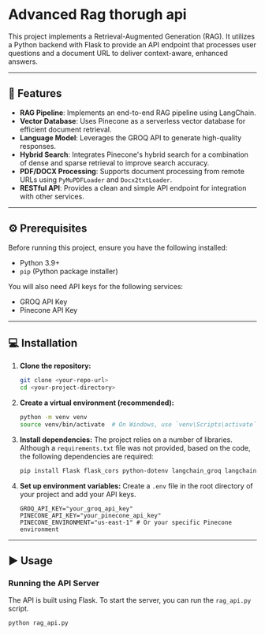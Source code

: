 # Advanced Rag thorugh api

This project implements a Retrieval-Augmented Generation (RAG). It utilizes a Python backend with Flask to provide an API endpoint that processes user questions and a document URL to deliver context-aware, enhanced answers.

***

## 🚀 Features

* **RAG Pipeline**: Implements an end-to-end RAG pipeline using LangChain.
* **Vector Database**: Uses Pinecone as a serverless vector database for efficient document retrieval.
* **Language Model**: Leverages the GROQ API to generate high-quality responses.
* **Hybrid Search**: Integrates Pinecone's hybrid search for a combination of dense and sparse retrieval to improve search accuracy.
* **PDF/DOCX Processing**: Supports document processing from remote URLs using `PyMuPDFLoader` and `Docx2txtLoader`.
* **RESTful API**: Provides a clean and simple API endpoint for integration with other services.

***

## ⚙️ Prerequisites

Before running this project, ensure you have the following installed:

* Python 3.9+
* `pip` (Python package installer)

You will also need API keys for the following services:

* GROQ API Key
* Pinecone API Key

***

## 💻 Installation

1.  **Clone the repository:**
    ```bash
    git clone <your-repo-url>
    cd <your-project-directory>
    ```

2.  **Create a virtual environment (recommended):**
    ```bash
    python -m venv venv
    source venv/bin/activate  # On Windows, use `venv\Scripts\activate`
    ```

3.  **Install dependencies:**
    The project relies on a number of libraries. Although a `requirements.txt` file was not provided, based on the code, the following dependencies are required:
    ```bash
    pip install Flask flask_cors python-dotenv langchain_groq langchain-huggingface pinecone-client pinecone_text pydantic pymupdf docx2txt
    ```

4.  **Set up environment variables:**
    Create a `.env` file in the root directory of your project and add your API keys.
    ```
    GROQ_API_KEY="your_groq_api_key"
    PINECONE_API_KEY="your_pinecone_api_key"
    PINECONE_ENVIRONMENT="us-east-1" # Or your specific Pinecone environment
    ```

***

## ▶️ Usage

### Running the API Server

The API is built using Flask. To start the server, you can run the `rag_api.py` script.

```bash
python rag_api.py
